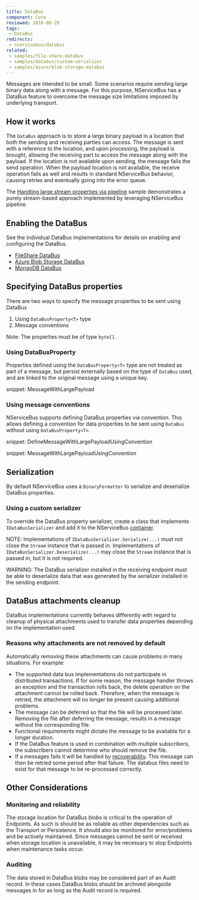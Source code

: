 ```yaml
---
title: DataBus
component: Core
reviewed: 2016-08-29
tags:
 - DataBus
redirects:
 - nservicebus/databus
related:
 - samples/file-share-databus
 - samples/databus/custom-serializer
 - samples/azure/blob-storage-databus
---
```


Messages are intended to be small. Some scenarios require sending large binary data along with a message. For this purpose, NServiceBus has a DataBus feature to overcome the message size limitations imposed by underlying transport.


## How it works

The `DataBus` approach is to store a large binary payload in a location that both the sending and receiving parties can access. The message is sent with a reference to the location, and upon processing, the payload is brought, allowing the receiving part to access the message along with the payload. If the location is not available upon sending, the message fails the send operation. When the payload location is not available, the receive operation fails as well and results in standard NServiceBus behavior, causing retries and eventually going into the error queue.

The [Handling large stream properties via pipeline](/samples/pipeline/stream-properties/) sample demonstrates a purely stream-based approach implemented by leveraging NServiceBus pipeline. 


## Enabling the DataBus

See the individual DataBus implementations for details on enabling and configuring the DataBus.

 * [FileShare DataBus](file-share.md)
 * [Azure Blob Storage DataBus](azure-blob-storage.md)
 * [MongoDB DataBus](/nservicebus/messaging/databus/mongodb-tekmaven.md)


## Specifying DataBus properties

There are two ways to specify the message properties to be sent using DataBus

 1. Using `DataBusProperty<T>` type
 1. Message conventions

Note: The properties must be of type `byte[]`.


### Using DataBusProperty<T>

Properties defined using the `DataBusProperty<T>` type are not treated as part of a message, but persist externally based on the type of `DataBus` used, and are linked to the original message using a unique key.

snippet: MessageWithLargePayload


### Using message conventions

NServiceBus supports defining DataBus properties via convention. This allows defining a convention for data properties to be sent using `DataBus` without using `DataBusProperty<T>`.

snippet: DefineMessageWithLargePayloadUsingConvention

snippet: MessageWithLargePayloadUsingConvention


## Serialization

By default NServiceBus uses a `BinaryFormatter` to serialize and deserialize DataBus properties.


### Using a custom serializer

To override the DataBus property serializer, create a class that implements `IDataBusSerializer` and add it to the NServiceBus [container](/nservicebus/containers/).

NOTE: Implementations of `IDataBusSerializer.Serialize(...)` must not close the `Stream` instance that is passed in. Implementations of `IDataBusSerializer.Deserialize(...)` may close the `Stream` instance that is passed in, but it is not required.

WARNING: The DataBus serializer installed in the receiving endpoint must be able to deserialize data that was generated by the serializer installed in the sending endpoint.


## DataBus attachments cleanup

DataBus implementations currently behaves differently with regard to cleanup of physical attachments used to transfer data properties depending on the implementation used.


### Reasons why attachments are not removed by default

Automatically removing these attachments can cause problems in many situations. For example:

 * The supported data bus implementations do not participate in distributed transactions. If for some reason, the message handler throws an exception and the transaction rolls back, the delete operation on the attachment cannot be rolled back. Therefore, when the message is retried, the attachment will no longer be present causing additional problems.
 * The message can be deferred so that the file will be processed later. Removing the file after deferring the message, results in a message without the corresponding file.
 * Functional requirements might dictate the message to be available for a longer duration.
 * If the DataBus feature is used in combination with multiple subscribers, the subscribers cannot determine who should remove the file.
 * If a messages fails it will be handled by [recoverability](/nservicebus/recoverability/). This message can then be retried some period after that failure. The databus files need to exist for that message to be re-processed correctly.


## Other Considerations


### Monitoring and reliability

The storage location for DataBus blobs is critical to the operation of Endpoints. As such is should be as reliable as other dependencies such as the Transport or Persistence. It should also be monitored for error/problems and be actively maintained. Since messages cannot be sent or received when storage location is unavailable, it may be necessary to stop Endpoints when maintenance tasks occur.


### Auditing

The data stored in DataBus blobs may be considered part of an Audit record. In these cases DataBus blobs should be archived alongside messages in for as long as the Audit record is required. 
